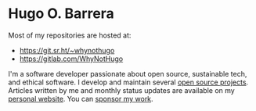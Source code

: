 # Hugo O. Barrera

Most of my repositories are hosted at:

- https://git.sr.ht/~whynothugo
- https://gitlab.com/WhyNotHugo

I'm a software developer passionate about open source, sustainable tech, and
ethical software. I develop and maintain several [open source
projects][projects]. Articles written by me and monthly status updates are
available on my [personal website]. You can [sponsor my work].

[projects]: https://whynothugo.nl/projects/
[personal website]: https://whynothugo.nl/
[sponsor my work]: https://whynothugo.nl/sponsor/
